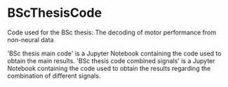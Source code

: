# BScThesisCode
Code used for the BSc thesis: The decoding of motor performance from non-neural data

'BSc thesis main code' is a Jupyter Notebook containing the code used to obtain the main results.
'BSc thesis code combined signals' is a Jupyter Notebook containing the code used to obtain the results regarding the combination of different signals.

